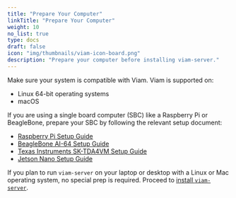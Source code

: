 ```yaml
---
title: "Prepare Your Computer"
linkTitle: "Prepare Your Computer"
weight: 10
no_list: true
type: docs
draft: false
icon: "img/thumbnails/viam-icon-board.png"
description: "Prepare your computer before installing viam-server."
---
```


Make sure your system is compatible with Viam.
Viam is supported on:

- Linux 64-bit operating systems
- macOS

If you are using a single board computer (SBC) like a Raspberry Pi or BeagleBone, prepare your SBC by following the relevant setup document:

- [Raspberry Pi Setup Guide](/installation/prepare/rpi-setup/)
- [BeagleBone AI-64 Setup Guide](/installation/prepare/beaglebone-install/)
- [Texas Instruments SK-TDA4VM Setup Guide](/installation/prepare/sk-tda4vm/)
- [Jetson Nano Setup Guide](/installation/prepare/jetson-nano-setup/)

If you plan to run `viam-server` on your laptop or desktop with a Linux or Mac operating system, no special prep is required.
Proceed to [install `viam-server`](/installation/install/).
